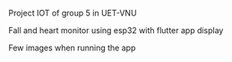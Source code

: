 Project IOT of group 5 in UET-VNU

Fall and heart monitor using esp32 with flutter app display

Few images when running the app


